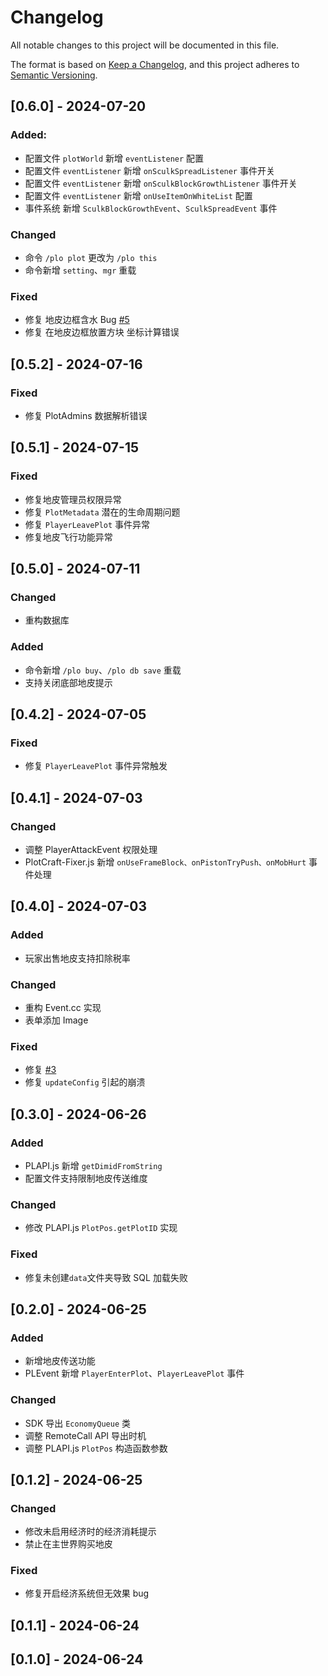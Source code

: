 # Changelog

All notable changes to this project will be documented in this file.

The format is based on [Keep a Changelog](https://keepachangelog.com/en/1.0.0/),
and this project adheres to [Semantic Versioning](https://semver.org/spec/v2.0.0.html).

## [0.6.0] - 2024-07-20

### Added:

- 配置文件 `plotWorld` 新增 `eventListener` 配置
- 配置文件 `eventListener` 新增 `onSculkSpreadListener` 事件开关
- 配置文件 `eventListener` 新增 `onSculkBlockGrowthListener` 事件开关
- 配置文件 `eventListener` 新增 `onUseItemOnWhiteList` 配置
- 事件系统 新增 `SculkBlockGrowthEvent`、`SculkSpreadEvent` 事件

### Changed

- 命令 `/plo plot` 更改为 `/plo this`
- 命令新增 `setting`、`mgr` 重载

### Fixed

- 修复 地皮边框含水 Bug [#5](https://github.com/engsr6982/PlotCraft/issues/5)
- 修复 在地皮边框放置方块 坐标计算错误

## [0.5.2] - 2024-07-16

### Fixed

- 修复 PlotAdmins 数据解析错误

## [0.5.1] - 2024-07-15

### Fixed

- 修复地皮管理员权限异常
- 修复 `PlotMetadata` 潜在的生命周期问题
- 修复 `PlayerLeavePlot` 事件异常
- 修复地皮飞行功能异常

## [0.5.0] - 2024-07-11

### Changed

- 重构数据库

### Added

- 命令新增 `/plo buy`、`/plo db save` 重载
- 支持关闭底部地皮提示

## [0.4.2] - 2024-07-05

### Fixed

- 修复 `PlayerLeavePlot` 事件异常触发

## [0.4.1] - 2024-07-03

### Changed

- 调整 PlayerAttackEvent 权限处理
- PlotCraft-Fixer.js 新增 `onUseFrameBlock、onPistonTryPush、onMobHurt` 事件处理

## [0.4.0] - 2024-07-03

### Added

- 玩家出售地皮支持扣除税率

### Changed

- 重构 Event.cc 实现
- 表单添加 Image

### Fixed

- 修复 [#3](https://github.com/engsr6982/PlotCraft/issues/3)
- 修复 `updateConfig` 引起的崩溃

## [0.3.0] - 2024-06-26

### Added

- PLAPI.js 新增 `getDimidFromString`
- 配置文件支持限制地皮传送维度

### Changed

- 修改 PLAPI.js `PlotPos.getPlotID` 实现

### Fixed

- 修复未创建`data`文件夹导致 SQL 加载失败

## [0.2.0] - 2024-06-25

### Added

- 新增地皮传送功能
- PLEvent 新增 `PlayerEnterPlot`、`PlayerLeavePlot` 事件

### Changed

- SDK 导出 `EconomyQueue` 类
- 调整 RemoteCall API 导出时机
- 调整 PLAPI.js `PlotPos` 构造函数参数

## [0.1.2] - 2024-06-25

### Changed

- 修改未启用经济时的经济消耗提示
- 禁止在主世界购买地皮

### Fixed

- 修复开启经济系统但无效果 bug

## [0.1.1] - 2024-06-24

## [0.1.0] - 2024-06-24
